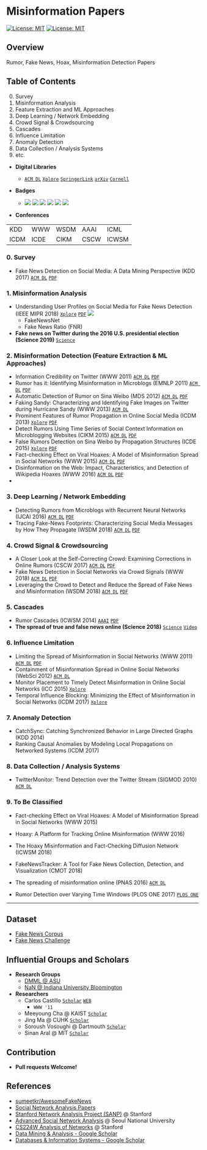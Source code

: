 # Misinformation Papers

[![License: MIT](https://img.shields.io/badge/License-MIT-yellow.svg)][0] [![License: MIT](https://img.shields.io/badge/SNU-SCONE-red.svg)][0]



## Overview
Rumor, Fake News, Hoax, Misinformation Detection Papers


## Table of Contents
0. Survey
1. Misinformation Analysis
2. Feature Extraction and ML Approaches
3. Deep Learning / Network Embedding
4. Crowd Signal & Crowdsourcing
5. Cascades
6. Influence Limitation
7. Anomaly Detection
8. Data Collection / Analysis Systems
9. etc.



- **Digital Libraries**
    - [`ACM DL`]() [`Xplore`]() [`SpringerLink`]() [`arXiv`]() [`Cornell`]()

- **Badges**
    - [![][classic]][0]
    [![][dataset]][0]
    [![][code]][0]
    [![][algorithm]][0]
    [![][software]][0]
    [![][survey]][0]

- **Conferences**

|      |      |      |      |       |
| ---- | ---- | ---- | ---- |-------|
| KDD  | WWW  | WSDM | AAAI | ICML  |
| ICDM | ICDE | CIKM | CSCW | ICWSM |



### 0. Survey
- Fake News Detection on Social Media: A Data Mining Perspective (KDD 2017) [`ACM DL`](https://dl.acm.org/citation.cfm?id=2488033) [`PDF`](https://www.kdd.org/exploration_files/19-1-Article2.pdf)




### 1. Misinformation Analysis
- Understanding User Profiles on Social Media for Fake News Detection (IEEE MIPR 2018) [`Xplore`](https://ieeexplore.ieee.org/abstract/document/8397048) [`PDF`](http://www.public.asu.edu/~skai2/papers/fake_news_user.pdf) [![][dataset]][0]
    - FakeNewsNet
    - Fake News Ratio (FNR)
- **Fake news on Twitter during the 2016 U.S. presidential election (Science 2019)** [`Science`](http://science.sciencemag.org/content/363/6425/374)



### 2. Misinformation Detection (Feature Extraction & ML Approaches)
- Information Credibility on Twitter (WWW 2011) [`ACM DL`](https://dl.acm.org/citation.cfm?id=1963500) [`PDF`](http://chato.cl/papers/castillo_mendoza_poblete_2010_twitter_credibility.pdf)
- Rumor has it: Identifying Misinformation in Microblogs (EMNLP 2011) [`ACM DL`](https://dl.acm.org/citation.cfm?id=2145602) [`PDF`](https://www.aclweb.org/anthology/D11-1147)
- Automatic Detection of Rumor on Sina Weibo (MDS 2012) [`ACM DL`](https://dl.acm.org/citation.cfm?id=2350203) [`PDF`](http://wan.poly.edu/KDD2012/forms/workshop/MDS12/doc/mds2012_submission_17.pdf)
- Faking Sandy: Characterizing and Identifying Fake Images on Twitter during Hurricane Sandy (WWW 2013) [`ACM DL`](https://dl.acm.org/citation.cfm?id=1963500)
- Prominent Features of Rumor Propagation in Online Social Media (ICDM 2013) [`Xplore`](https://ieeexplore.ieee.org/document/6729605) [`PDF`](http://milab.snu.ac.kr/pub/ICDM2013.pdf)
- Detect Rumors Using Time Series of Social Context Information on Microblogging Websites (CIKM 2015) [`ACM DL`](https://dl.acm.org/citation.cfm?id=2806607) [`PDF`](http://www.hlt.utdallas.edu/~zywei/paper/spir0728-ma-cikm2015.pdf)
- False Rumors Detection on Sina Weibo by Propagation Structures (ICDE 2015) [`Xplore`](https://ieeexplore.ieee.org/document/7113322) [`PDF`](http://www.cs.sjtu.edu.cn/~kzhu/papers/kzhu-rumor.pdf)
- Fact-checking Effect on Viral Hoaxes: A Model of Misinformation Spread in Social Networks (WWW 2015) [`ACM DL`](https://dl.acm.org/citation.cfm?id=2742572) [`PDF`](https://iris.unito.it/retrieve/handle/2318/1557768/128173/nostro.pdf)
- Disinformation on the Web: Impact, Characteristics, and Detection of Wikipedia Hoaxes (WWW 2016) [`ACM DL`](https://dl.acm.org/citation.cfm?id=2883085) [`PDF`](https://cs.stanford.edu/~srijan/pubs/hoax-www16.pdf)
-



### 3. Deep Learning / Network Embedding
- Detecting Rumors from Microblogs with Recurrent Neural Networks (IJCAI 2016) [`ACM DL`](https://dl.acm.org/citation.cfm?id=3061153) [`PDF`](https://www.ijcai.org/Proceedings/16/Papers/537.pdf)
- Tracing Fake-News Footprints: Characterizing Social Media Messages by How They Propagate (WSDM 2018) [`ACM DL`](https://dl.acm.org/citation.cfm?id=3159677) [`PDF`](http://www.public.asu.edu/~liangwu1/WSDM18_TraceMiner.pdf)




### 4. Crowd Signal & Crowdsourcing
- A Closer Look at the Self-Correcting Crowd: Examining Corrections in Online Rumors (CSCW 2017) [`ACM DL`](https://dl.acm.org/citation.cfm?id=2998294) [`PDF`](https://faculty.washington.edu/kstarbi/Arif_Starbird_CorrectiveBehavior_CSCW2017.pdf)
- Fake News Detection in Social Networks via Crowd Signals (WWW 2018) [`ACM DL`](https://dl.acm.org/citation.cfm?id=3188722) [`PDF`](https://arxiv.org/pdf/1711.09025.pdf)
- Leveraging the Crowd to Detect and Reduce the Spread of Fake News and Misinformation (WSDM 2018) [`ACM DL`](https://dl.acm.org/citation.cfm?id=3159734) [`PDF`](https://people.mpi-sws.org/~manuelgr/pubs/reviewers-misinformation.pdf)




### 5. Cascades
- Rumor Cascades (ICWSM 2014) [`AAAI`](https://www.aaai.org/ocs/index.php/ICWSM/ICWSM14/paper/view/8122) [`PDF`](https://www.aaai.org/ocs/index.php/ICWSM/ICWSM14/paper/viewFile/8122/8110)
- **The spread of true and false news online (Science 2018)** [`Science`](http://science.sciencemag.org/content/359/6380/1146) [`Video`](https://youtu.be/Dms5ZP-BHV8)



### 6. Influence Limitation
- Limiting the Spread of Misinformation in Social Networks (WWW 2011) [`ACM DL`](https://dl.acm.org/citation.cfm?id=1963499) [`PDF`](https://nidhogg.cs.ucsb.edu/research/tech_reports/reports/2010-02.pdf)
- Containment of Misinformation Spread in Online Social Networks (WebSci 2012) [`ACM DL`](https://dl.acm.org/citation.cfm?id=2380746)
- Monitor Placement to Timely Detect Misinformation in Online Social Networks (ICC 2015) [`Xplore`](https://ieeexplore.ieee.org/abstract/document/7248478)
- Temporal Influence Blocking: Minimizing the Effect of Misinformation in Social Networks (ICDM 2017) [`Xplore`](https://ieeexplore.ieee.org/document/7930030)




### 7. Anomaly Detection
- CatchSync: Catching Synchronized Behavior in Large Directed Graphs (KDD 2014)
- Ranking Causal Anomalies by Modeling Local Propagations on Networked Systems (ICDM 2017)




### 8. Data Collection / Analysis Systems
- TwitterMonitor: Trend Detection over the Twitter Stream (SIGMOD 2010) [`ACM DL`](https://dl.acm.org/citation.cfm?id=1807306)




### 9. To Be Classified
- Fact-checking Effect on Viral Hoaxes: A Model of Misinformation Spread in Social Networks (WWW 2015)
- Hoaxy: A Platform for Tracking Online Misinformation (WWW 2016)
- The Hoaxy Misinformation and Fact-Checking Diffusion Network (ICWSM 2018)
- FakeNewsTracker: A Tool for Fake News Collection, Detection, and Visualization (CMOT 2018)
- The spreading of misinformation online (PNAS 2016) [`ACM DL`](https://www.pnas.org/content/early/2016/01/02/1517441113)

- Rumor Detection over Varying Time Windows (PLOS ONE 2017) [`PLOS ONE`](https://journals.plos.org/plosone/article?id=10.1371/journal.pone.0168344)
---


## Dataset
- [Fake News Corpus](https://github.com/several27/FakeNewsCorpus)
- [Fake News Challenge](https://github.com/FakeNewsChallenge)



## Influential Groups and Scholars
- **Research Groups**
    - [DMML @ ASU](http://dmml.asu.edu/)
    - [NaN @ Indiana University Bloomington](http://cnets.indiana.edu/groups/nan/)
- **Researchers**
    - Carlos Castillo [`Scholar`](https://scholar.google.co.kr/citations?user=D4NJsXEIh1cJ&hl=en) [`WEB`](http://chato.cl/research/)
        - `WWW '11`
    - Meeyoung Cha @ KAIST [`Scholar`](https://scholar.google.com/citations?user=iFlnVCoAAAAJ&hl=en)
    - Jing Ma @ CUHK [`Scholar`](https://scholar.google.com/citations?user=78Jby0EAAAAJ)
    - Soroush Vosoughi @ Dartmouth [`Scholar`](https://scholar.google.co.kr/citations?user=45DAXkwAAAAJ&hl=en)
    - Sinan Aral @ MIT [`Scholar`](https://scholar.google.co.kr/citations?user=E2uuNVoAAAAJ&hl=en)



## Contribution
- **Pull requests Welcome!**


## References
- [sumeetkr/AwesomeFakeNews](https://github.com/sumeetkr/AwesomeFakeNews)
- [Social Network Analysis Papers](https://github.com/jihochoi/social-network-analysis-papers)
- [Stanford Network Analysis Project (SANP)](http://snap.stanford.edu/) @ Stanford
- [Advanced Social Network Analysis](http://incpaper.snu.ac.kr/index.php/Sna2018spring) @ Seoul National University
- [CS224W Analysis of Networks](http://web.stanford.edu/class/cs224w/) @ Stanford
- [Data Mining & Analysis - Google Scholar](https://scholar.google.es/citations?view_op=top_venues&hl=en&vq=eng_datamininganalysis)
- [Databases & Information Systems - Google Scholar](https://scholar.google.es/citations?view_op=top_venues&hl=en&vq=eng_databasesinformationsystems)






[0]: https://github.com/jihochoi
[classic]: https://img.shields.io/badge/%20-Classic-red.svg
[dataset]: https://img.shields.io/badge/%20-Dataset-blue.svg
[code]: https://img.shields.io/badge/%20-Code-yellow.svg
[algorithm]: https://img.shields.io/badge/%20-Algorithm-purple.svg
[software]: https://img.shields.io/badge/%20-Software-brown.svg
[survey]: https://img.shields.io/badge/%20-Survey-green.svg
<!-- [software]: https://img.shields.io/badge/%20-Software-aquamarine.svg -->
<!-- [software]: https://img.shields.io/badge/%20-Software-magenta.svg -->

<!-- Colors
Red Orange Yellow Green Blue Purple Brown Magenta Tan Cyan Olive Maroon Navy
Aquamarine Turquoise Silver Lime Teal Indigo Violet Pink Black White Gray or Grey  -->
